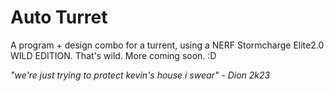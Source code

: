 # Auto Turret
A program + design combo for a turrent, using a NERF Stormcharge Elite2.0 WILD EDITION. That's wild.
More coming soon. :D


*"we're just trying to protect kevin's house i swear" - Dion 2k23*
